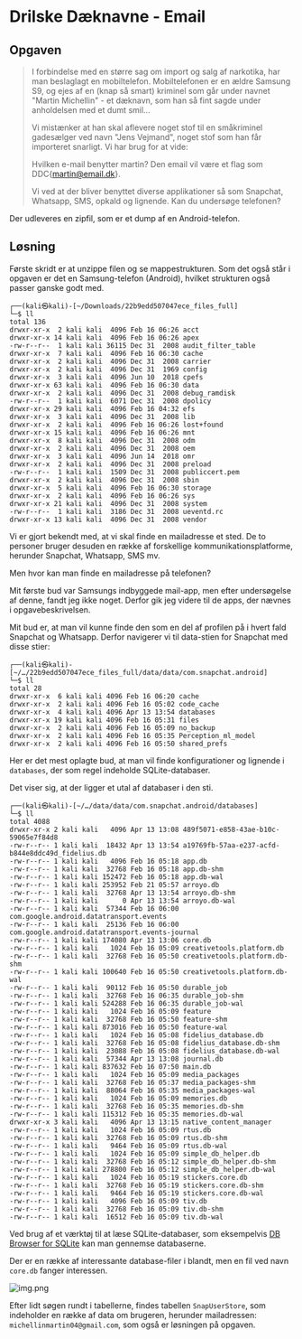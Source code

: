 # Drilske Dæknavne - Email
## Opgaven
>
> I forbindelse med en større sag om import og salg af narkotika, har man beslaglagt en mobiltelefon. Mobiltelefonen er en ældre Samsung S9, og ejes af en (knap så smart) kriminel som går under navnet "Martin Michellin" - et dæknavn, som han så fint sagde under anholdelsen med et dumt smil...
> 
> Vi mistænker at han skal aflevere noget stof til en småkriminel gadesælger ved navn "Jens Vejmand", noget stof som han får importeret snarligt. Vi har brug for at vide:
>
> Hvilken e-mail benytter martin? Den email vil være et flag som DDC{martin@email.dk}.
>
> Vi ved at der bliver benyttet diverse applikationer så som Snapchat, Whatsapp, SMS, opkald og lignende. Kan du undersøge telefonen?

Der udleveres en zipfil, som er et dump af en Android-telefon.


## Løsning
Første skridt er at unzippe filen og se mappestrukturen. Som det også står i opgaven er det en Samsung-telefon (Android), hvilket strukturen også passer ganske godt med.

```                                                                                                               
┌──(kali㉿kali)-[~/Downloads/22b9edd507047ece_files_full]
└─$ ll
total 136
drwxr-xr-x  2 kali kali  4096 Feb 16 06:26 acct
drwxr-xr-x 14 kali kali  4096 Feb 16 06:26 apex
-rw-r--r--  1 kali kali 36115 Dec 31  2008 audit_filter_table
drwxr-xr-x  7 kali kali  4096 Feb 16 06:30 cache
drwxr-xr-x  2 kali kali  4096 Dec 31  2008 carrier
drwxr-xr-x  2 kali kali  4096 Dec 31  1969 config
drwxr-xr-x  3 kali kali  4096 Jun 10  2018 cpefs
drwxr-xr-x 63 kali kali  4096 Feb 16 06:30 data
drwxr-xr-x  2 kali kali  4096 Dec 31  2008 debug_ramdisk
-rw-r--r--  1 kali kali  6071 Dec 31  2008 dpolicy
drwxr-xr-x 29 kali kali  4096 Feb 16 04:32 efs
drwxr-xr-x  3 kali kali  4096 Dec 31  2008 lib
drwxr-xr-x  2 kali kali  4096 Feb 16 06:26 lost+found
drwxr-xr-x 15 kali kali  4096 Feb 16 06:26 mnt
drwxr-xr-x  8 kali kali  4096 Dec 31  2008 odm
drwxr-xr-x  2 kali kali  4096 Dec 31  2008 oem
drwxr-xr-x  3 kali kali  4096 Jun 14  2018 omr
drwxr-xr-x  2 kali kali  4096 Dec 31  2008 preload
-rw-r--r--  1 kali kali  1509 Dec 31  2008 publiccert.pem
drwxr-xr-x  2 kali kali  4096 Dec 31  2008 sbin
drwxr-xr-x  5 kali kali  4096 Feb 16 06:30 storage
drwxr-xr-x  2 kali kali  4096 Feb 16 06:26 sys
drwxr-xr-x 21 kali kali  4096 Dec 31  2008 system
-rw-r--r--  1 kali kali  3186 Dec 31  2008 ueventd.rc
drwxr-xr-x 13 kali kali  4096 Dec 31  2008 vendor
```

Vi er gjort bekendt med, at vi skal finde en mailadresse et sted. De to personer bruger desuden en række af forskellige kommunikationsplatforme, herunder Snapchat, Whatsapp, SMS mv.

Men hvor kan man finde en mailadresse på telefonen? 

Mit første bud var Samsungs indbyggede mail-app, men efter undersøgelse af denne, fandt jeg ikke noget. Derfor gik jeg videre til de apps, der nævnes i opgavebeskrivelsen.

Mit bud er, at man vil kunne finde den som en del af profilen på i hvert fald Snapchat og Whatsapp. Derfor navigerer vi til data-stien for Snapchat med disse stier:

```
┌──(kali㉿kali)-[~/…/22b9edd507047ece_files_full/data/data/com.snapchat.android]
└─$ ll                     
total 28
drwxr-xr-x  6 kali kali 4096 Feb 16 06:20 cache
drwxr-xr-x  2 kali kali 4096 Feb 16 05:02 code_cache
drwxr-xr-x  4 kali kali 4096 Apr 13 13:54 databases
drwxr-xr-x 19 kali kali 4096 Feb 16 05:31 files
drwxr-xr-x  2 kali kali 4096 Feb 16 05:09 no_backup
drwxr-xr-x  2 kali kali 4096 Feb 16 05:35 Perception_ml_model
drwxr-xr-x  2 kali kali 4096 Feb 16 05:50 shared_prefs                                                           
```

Her er det mest oplagte bud, at man vil finde konfigurationer og lignende i `databases`, der som regel indeholde SQLite-databaser. 

Det viser sig, at der ligger et utal af databaser i den sti.
```
┌──(kali㉿kali)-[~/…/data/data/com.snapchat.android/databases]
└─$ ll
total 4088
drwxr-xr-x 2 kali kali   4096 Apr 13 13:08 489f5071-e858-43ae-b10c-59065e7f84d8
-rw-r--r-- 1 kali kali  18432 Apr 13 13:54 a19769fb-57aa-e237-acfd-b844e8ddc49d_fidelius.db
-rw-r--r-- 1 kali kali   4096 Feb 16 05:18 app.db
-rw-r--r-- 1 kali kali  32768 Feb 16 05:18 app.db-shm
-rw-r--r-- 1 kali kali 152472 Feb 16 05:18 app.db-wal
-rw-r--r-- 1 kali kali 253952 Feb 21 05:57 arroyo.db
-rw-r--r-- 1 kali kali  32768 Apr 13 13:54 arroyo.db-shm
-rw-r--r-- 1 kali kali      0 Apr 13 13:54 arroyo.db-wal
-rw-r--r-- 1 kali kali  57344 Feb 16 06:00 com.google.android.datatransport.events
-rw-r--r-- 1 kali kali  25136 Feb 16 06:00 com.google.android.datatransport.events-journal
-rw-r--r-- 1 kali kali 174080 Apr 13 13:06 core.db
-rw-r--r-- 1 kali kali   1024 Feb 16 05:09 creativetools.platform.db
-rw-r--r-- 1 kali kali  32768 Feb 16 05:50 creativetools.platform.db-shm
-rw-r--r-- 1 kali kali 100640 Feb 16 05:50 creativetools.platform.db-wal
-rw-r--r-- 1 kali kali  90112 Feb 16 05:50 durable_job
-rw-r--r-- 1 kali kali  32768 Feb 16 06:35 durable_job-shm
-rw-r--r-- 1 kali kali 524288 Feb 16 06:35 durable_job-wal
-rw-r--r-- 1 kali kali   1024 Feb 16 05:09 feature
-rw-r--r-- 1 kali kali  32768 Feb 16 05:50 feature-shm
-rw-r--r-- 1 kali kali 873016 Feb 16 05:50 feature-wal
-rw-r--r-- 1 kali kali   1024 Feb 16 05:08 fidelius_database.db
-rw-r--r-- 1 kali kali  32768 Feb 16 05:08 fidelius_database.db-shm
-rw-r--r-- 1 kali kali  23088 Feb 16 05:08 fidelius_database.db-wal
-rw-r--r-- 1 kali kali  57344 Apr 13 13:08 journal.db
-rw-r--r-- 1 kali kali 837632 Feb 16 07:50 main.db
-rw-r--r-- 1 kali kali   1024 Feb 16 05:09 media_packages
-rw-r--r-- 1 kali kali  32768 Feb 16 05:37 media_packages-shm
-rw-r--r-- 1 kali kali  88064 Feb 16 05:35 media_packages-wal
-rw-r--r-- 1 kali kali   1024 Feb 16 05:09 memories.db
-rw-r--r-- 1 kali kali  32768 Feb 16 05:35 memories.db-shm
-rw-r--r-- 1 kali kali 115312 Feb 16 05:35 memories.db-wal
drwxr-xr-x 3 kali kali   4096 Apr 13 13:15 native_content_manager
-rw-r--r-- 1 kali kali   1024 Feb 16 05:09 rtus.db
-rw-r--r-- 1 kali kali  32768 Feb 16 05:09 rtus.db-shm
-rw-r--r-- 1 kali kali   9464 Feb 16 05:09 rtus.db-wal
-rw-r--r-- 1 kali kali   1024 Feb 16 05:09 simple_db_helper.db
-rw-r--r-- 1 kali kali  32768 Feb 16 05:12 simple_db_helper.db-shm
-rw-r--r-- 1 kali kali 278800 Feb 16 05:12 simple_db_helper.db-wal
-rw-r--r-- 1 kali kali   1024 Feb 16 05:19 stickers.core.db
-rw-r--r-- 1 kali kali  32768 Feb 16 05:19 stickers.core.db-shm
-rw-r--r-- 1 kali kali   9464 Feb 16 05:19 stickers.core.db-wal
-rw-r--r-- 1 kali kali   4096 Feb 16 05:09 tiv.db
-rw-r--r-- 1 kali kali  32768 Feb 16 05:09 tiv.db-shm
-rw-r--r-- 1 kali kali  16512 Feb 16 05:09 tiv.db-wal
```

Ved brug af et værktøj til at læse SQLite-databaser, som eksempelvis [DB Browser for SQLite](https://sqlitebrowser.org/) kan man gennemse databaserne. 

Der er en række af interessante database-filer i blandt, men en fil ved navn `core.db` fanger interessen. 

![img.png](img.png)

Efter lidt søgen rundt i tabellerne, findes tabellen `SnapUserStore`, som indeholder en række af data om brugeren, herunder mailadressen: `michellinmartin04@gmail.com`, som også er løsningen på opgaven.
